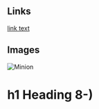 ## Links

[link text](https://i69.top/XWBL)
## Images

![Minion](https://octodex.github.com/images/minion.png)
# h1 Heading 8-)
